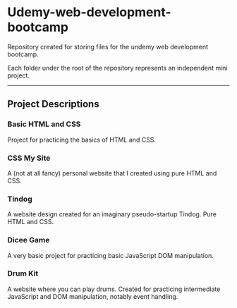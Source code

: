 # Udemy-web-development-bootcamp
Repository created for storing files for the undemy web development bootcamp.

Each folder under the root of the repository represents an independent mini project.

---

## Project Descriptions

### Basic HTML and CSS

Project for practicing the basics of HTML and CSS. 



### CSS My Site

A (not at all fancy) personal website that I created using pure HTML and CSS.



### Tindog

A website design created for an imaginary pseudo-startup Tindog. Pure HTML and CSS.



### Dicee Game

A very basic project for practicing basic JavaScript DOM manipulation.

### Drum Kit
A website where you can play drums. Created for practicing intermediate JavaScript and DOM manipulation, notably event handling.


